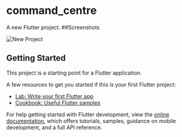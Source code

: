 # command_centre

A new Flutter project.
##Screenshots

![New Project](https://github.com/user-attachments/assets/157f40bc-cbaa-41f9-9a4b-64613c4d1a94)

## Getting Started

This project is a starting point for a Flutter application.

A few resources to get you started if this is your first Flutter project:

- [Lab: Write your first Flutter app](https://docs.flutter.dev/get-started/codelab)
- [Cookbook: Useful Flutter samples](https://docs.flutter.dev/cookbook)

For help getting started with Flutter development, view the
[online documentation](https://docs.flutter.dev/), which offers tutorials,
samples, guidance on mobile development, and a full API reference.

